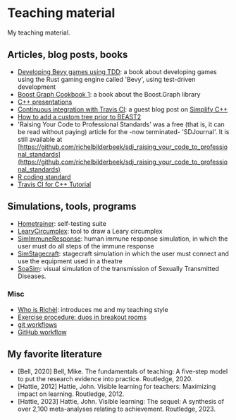 # Teaching material

My teaching material.

## Articles, blog posts, books

- [Developing Bevy games using TDD](https://richelbilderbeek.github.io/bevy_tdd_book/):
  a book about developing games using the Rust gaming engine called 'Bevy',
  using test-driven development
- [Boost Graph Cookbook 1](https://github.com/richelbilderbeek/boost_graph_cookbook_1):
  a book about the Boost.Graph library
- [C++ presentations](https://github.com/richelbilderbeek/CppPresentations)
- [Continuous integration with Travis CI](https://arne-mertz.de/2017/04/continuous-integration-travis-ci):
  a guest blog post on [Simplify C++](https://arne-mertz.de/)
- [How to add a custom tree prior to BEAST2](https://github.com/BEAST2-Dev/beast-docs/blob/master/CreateNewTreePrior/CreateNewTreePrior.md)
- 'Raising Your Code to Professional Standards'
  was a free (that is, it can be read without paying) article for the -now terminated- 'SDJournal'.
  It is still available at
  [https://github.com/richelbilderbeek/sdj_raising_your_code_to_professional_standards](https://github.com/richelbilderbeek/sdj_raising_your_code_to_professional_standards)
- [R coding standard](https://github.com/richelbilderbeek/R-CodingStandard)
- [Travis CI for C++ Tutorial](https://github.com/richelbilderbeek/travis_cpp_tutorial)

## Simulations, tools, programs

- [Hometrainer](https://github.com/richelbilderbeek/hometrainer): self-testing suite
- [LearyCircumplex](https://github.com/richelbilderbeek/LearyCircumplex): tool to draw a Leary circumplex
- [SimImmuneResponse](https://github.com/richelbilderbeek/SimImmuneResponse): human immune response simulation,
  in which the user must do all steps of the immune response
- [SimStagecraft](https://github.com/richelbilderbeek/SimStagecraft): stagecraft simulation in which the
  user must connect and use the equipment used in a theatre
- [SoaSim](https://github.com/richelbilderbeek/SoaSim): visual simulation of the transmission
  of Sexually Transmitted Diseases.

### Misc

- [Who is Richèl](who_is_richel/README.md): introduces me and my teaching style
- [Exercise procedure: duos in breakout rooms](exercise_procedures/duos_in_breakout_rooms.md)
- [git workflows](workflows/git_workflow.md)
- [GitHub workflow](workflows/github_workflow.md)

## My favorite literature

- [Bell, 2020] Bell, Mike. The fundamentals of teaching:
  A five-step model to put the research evidence into practice. Routledge, 2020.
- [Hattie, 2012] Hattie, John. Visible learning for teachers:
  Maximizing impact on learning. Routledge, 2012.
- [Hattie, 2023] Hattie, John. Visible learning:
  The sequel: A synthesis of over 2,100 meta-analyses relating to achievement.
  Routledge, 2023.
